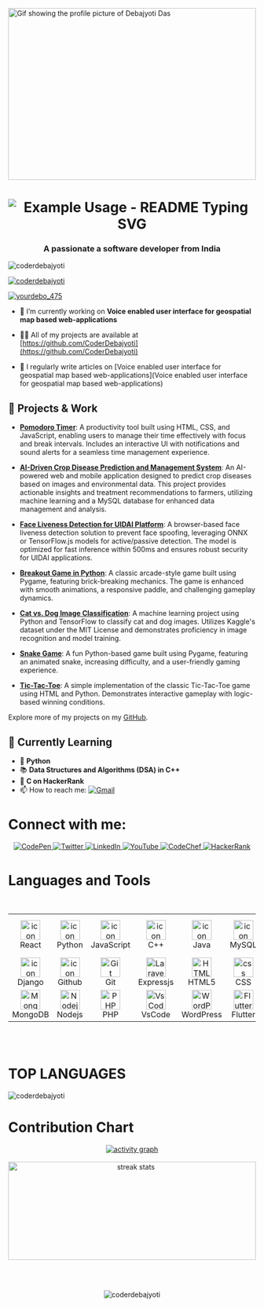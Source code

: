 <img src="https://user-images.githubusercontent.com/74038190/212750155-3ceddfbd-19d3-40a3-87af-8d329c8323c4.gif" width="100%" height="350hv" alt="Gif showing the profile picture of Debajyoti Das">

<p align="center">
  <h1 align="center">
    <img src="https://readme-typing-svg.herokuapp.com/?font=Roboto+Slab&weight=500&center=true&size=31&pause=60&duration=3000&color=36C2CE&random=false&width=600&height=58&lines=Hello+pals!;I'm+Debajyoti+Das;I'm+a+Computer+Science+Engineer;I'm+learning+DSA+in+C++!;Aspiring+AI+and+Robotics+Enthusiast;Let's+get+started..." alt="Example Usage - README Typing SVG">
  </h1>
</p>
<h3 align="center">A passionate a software developer from India</h3>

<p align="left"> <img src="https://komarev.com/ghpvc/?username=CoderDebajyoti&abbreviated=true&color=BlueViolet" alt="coderdebajyoti"> </p>

<p align="left"> <a href="https://github.com/CoderDebajyoti"><img src="https://github-profile-trophy.vercel.app/?username=coderdebajyoti" alt="coderdebajyoti" /></a> </p>


<p align="left"> <a href="https://twitter.com/yourdebo_475" target="blank"><img src="https://img.shields.io/twitter/follow/yourdebo_475?logo=twitter&style=for-the-badge" alt="yourdebo_475" /></a> </p>

- 🔭 I’m currently working on **Voice enabled user interface for geospatial map based web-applications**

- 👨‍💻 All of my projects are available at [https://github.com/CoderDebajyoti](https://github.com/CoderDebajyoti)

- 📝 I regularly write articles on [Voice enabled user interface for geospatial map based web-applications](Voice enabled user interface for geospatial map based web-applications)

## 🔭 Projects & Work

- **[Pomodoro Timer](https://github.com/CoderDebajyoti/Pomodoro-Timer)**: A productivity tool built using HTML, CSS, and JavaScript, enabling users to manage their time effectively with focus and break intervals. Includes an interactive UI with notifications and sound alerts for a seamless time management experience.

- **[AI-Driven Crop Disease Prediction and Management System](https://github.com/CoderDebajyoti/AI-Crop-Disease-Management)**: An AI-powered web and mobile application designed to predict crop diseases based on images and environmental data. This project provides actionable insights and treatment recommendations to farmers, utilizing machine learning and a MySQL database for enhanced data management and analysis.

- **[Face Liveness Detection for UIDAI Platform](https://github.com/CoderDebajyoti/Face-Liveness-Detection)**: A browser-based face liveness detection solution to prevent face spoofing, leveraging ONNX or TensorFlow.js models for active/passive detection. The model is optimized for fast inference within 500ms and ensures robust security for UIDAI applications.

- **[Breakout Game in Python](https://github.com/CoderDebajyoti/Breakout-Game)**: A classic arcade-style game built using Pygame, featuring brick-breaking mechanics. The game is enhanced with smooth animations, a responsive paddle, and challenging gameplay dynamics.

- **[Cat vs. Dog Image Classification](https://github.com/CoderDebajyoti/Cat_vs_Dog_Classification)**: A machine learning project using Python and TensorFlow to classify cat and dog images. Utilizes Kaggle's dataset under the MIT License and demonstrates proficiency in image recognition and model training.

- **[Snake Game](https://github.com/CoderDebajyoti/Snake-Game-using-pygame)**: A fun Python-based game built using Pygame, featuring an animated snake, increasing difficulty, and a user-friendly gaming experience. 

- **[Tic-Tac-Toe](https://github.com/CoderDebajyoti/Tic-Tac-Toe/tree/main)**: A simple implementation of the classic Tic-Tac-Toe game using HTML and Python. Demonstrates interactive gameplay with logic-based winning conditions.

Explore more of my projects on my [GitHub](https://github.com/CoderDebajyoti).

## 🌱 Currently Learning

- 🐍 **Python**  
- 📚 **Data Structures and Algorithms (DSA) in C++**  
- 🎯 **C on HackerRank**  
- 📫 How to reach me: <a href="mailto:debajyoti.475@gmail.com"><img src="https://img.shields.io/badge/Gmail-D14836?style=flat&logo=gmail&logoColor=white" alt="Gmail" /></a>


# Connect with me:

<div align="center">
  <a href="https://codepen.io/coderdebajyoti" target="_blank">
    <img src="https://img.shields.io/badge/codepen-%23131417.svg?&style=for-the-badge&logo=codepen&logoColor=white" alt="CodePen" style="margin-bottom: 5px;" />
  </a>
  <a href="https://twitter.com/yourdebo_475" target="_blank">
    <img src="https://img.shields.io/badge/twitter-%2300acee.svg?&style=for-the-badge&logo=twitter&logoColor=white" alt="Twitter" style="margin-bottom: 5px;" />
  </a>
  <a href="https://www.linkedin.com/in/debajyoti-das-76a9aa284/" target="_blank">
    <img src="https://img.shields.io/badge/linkedin-%231E77B5.svg?&style=for-the-badge&logo=linkedin&logoColor=white" alt="LinkedIn" style="margin-bottom: 5px;" />
  </a>
  <a href="https://www.youtube.com/@debsinnovationhub" target="_blank">
    <img src="https://img.shields.io/badge/youtube-%23FF0000.svg?&style=for-the-badge&logo=youtube&logoColor=white" alt="YouTube" style="margin-bottom: 5px;" />
  </a>
  <a href="https://www.codechef.com/users/debajyoti475?fbclid=iwzxh0bgnhzw0cmtaaar0kik6ii5amchxzz73e3-eyp_m3qym_1uit7wnojffcfjq0glbg7v_vefa_aem_kfibsvf7__sh_vjbne4h1g" target="_blank">
    <img src="https://img.shields.io/badge/codechef-%23BB5A2B.svg?&style=for-the-badge&logo=codechef&logoColor=white" alt="CodeChef" style="margin-bottom: 5px;" />
  </a>
  <a href="https://www.hackerrank.com/profile/debajyoti_475" target="_blank">
    <img src="https://img.shields.io/badge/hackerrank-%232EC866.svg?&style=for-the-badge&logo=hackerrank&logoColor=white" alt="HackerRank" style="margin-bottom: 5px;" />
  </a>
</div>

# Languages and Tools
<table>
<div style="display: flex; align-items: flex-start; align: center">
<table align="center">
  <tr>
    <td align="center" width="96">
        <img src="https://techstack-generator.vercel.app/react-icon.svg" alt="icon" width="40" height="40" />
      <br>React
    </td>
    <td align="center" width="96">
      <a href="https://www.python.org/">
        <img src="https://techstack-generator.vercel.app/python-icon.svg" alt="icon" width="40" height="40" />
      </a>
      <br>Python
    </td>
    <td align="center" width="96">
        <img src="https://techstack-generator.vercel.app/js-icon.svg" alt="icon" width="40" height="40" />
      <br>JavaScript
    </td>
    <td align="center" width="96">
        <img src="https://techstack-generator.vercel.app/cpp-icon.svg" alt="icon" width="40" height="40" />
      <br>C++
    </td>
    <td align="center" width="96">
        <img src="https://techstack-generator.vercel.app/java-icon.svg" alt="icon" width="40" height="40" />
      <br>Java
    </td>
    <td align="center" width="96">
        <img src="https://techstack-generator.vercel.app/mysql-icon.svg" alt="icon" width="40" height="40" />
      <br>MySQL
    </td>
    <td align="center" width="96">
         <img src="https://skillicons.dev/icons?i=gcp" width="40" height="40" alt="gcp" />
      <br>Google Cloud
    </td>
    <td align="center" width="96">
        <img src="https://techstack-generator.vercel.app/aws-icon.svg" alt="icon" width="40" height="40" />
      <br>AWS
    </td>
    <td align="center" width="96">
         <img src="https://skillicons.dev/icons?i=c" width="40" height="40" alt="c" />
      <br>C
    </td>
  </tr>
  <tr>
  <td align="center" width="96">
        <img src="https://techstack-generator.vercel.app/django-icon.svg" alt="icon" width="40" height="40" />
      <br>Django
    <td align="center" width="96">
        <img src="https://techstack-generator.vercel.app/github-icon.svg" alt="icon" width="40" height="40" />
      <br>Github
    </td>
    <td align="center" width="96"> 
        <img src="https://user-images.githubusercontent.com/25181517/192108372-f71d70ac-7ae6-4c0d-8395-51d8870c2ef0.png" width="40" height="40" alt="Git" />
      <br>Git
    </td>
    <td align="center"  width="96">
        <img src="https://skillicons.dev/icons?i=expressjs" width="40" height="40" alt="Laravel" />
      <br>Expressjs
    </td>
    <td align="center"  width="96">
        <img src="https://skillicons.dev/icons?i=html" width="40" height="40" alt="HTML5" />
      <br>HTML5
    </td>
    <td align="center" width="96">
        <img src="https://skillicons.dev/icons?i=css" width="40" height="40" alt="css" />
      <br>CSS
    </td>
    <td align="center"  width="96">
        <img src="https://skillicons.dev/icons?i=bootstrap" width="40" height="40" alt="bootstrap" />
      <br>Bootstrap
    </td>
    <td align="center" width="96">
       <img src="https://skillicons.dev/icons?i=tensorflow" width="40" height="40" alt="tensorflow" />      
      <br>Tensorflow
    </td>
    <td align="center" width="96">
        <img src="https://skillicons.dev/icons?i=unity"width="40" height="40" alt="unity" />
      <br>unity
    </td>
  </tr>
 <tr>
      <td align="center" width="96">
        <img src="https://skillicons.dev/icons?i=mongodb" width="40" height="40" alt="MongoDB" />
      <br>MongoDB
    </td>
        <td align="center" width="96">
        <img src="https://skillicons.dev/icons?i=nodejs" width="40" height="40" alt="Nodejs" />
      <br>Nodejs
      </td>
      </td>
    <td align="center" width="96">
        <img src="https://skillicons.dev/icons?i=php" width="40" height="40" alt="PHP" />
      <br>PHP
    </td>
            <td align="center" width="96">
        <img src="https://skillicons.dev/icons?i=vscode" width="40" height="40" alt="VsCode" />
      <br>VsCode
    </td>
              <td align="center" width="96">
        <img src="https://skillicons.dev/icons?i=wordpress" width="40" height="40" alt="WordPress" />
      <br>WordPress
    </td>
              <td align="center" width="96">
        <img src="https://skillicons.dev/icons?i=flutter" width="40" height="40" alt="Flutter" />
      <br>Flutter
  <td align="center" width="96">
         <img src="https://skillicons.dev/icons?i=arduino" width="40" height="40" alt="arduino" />
      <br>Arduino
    </td>
              <td align="center" width="96">
         <img src="https://skillicons.dev/icons?i=postman" width="40" height="40" alt="Postman" />
      <br>Postman
    </td>
    <td align="center" width="96">
        <img src="https://skillicons.dev/icons?i=postgres" width="40" height="40" alt="PostgreSQL" />
      <br>PostgreSQL
    </td>
 </tr>
</table>
<br><br>
</table>

# TOP LANGUAGES

<p><img align="Center" src="https://github-profile-summary-cards.vercel.app/api/cards/repos-per-language?username=CoderDebajyoti&theme=aura" alt="coderdebajyoti" /></p>


# Contribution Chart
<div align= center>
<a href="https://github.com/CoderDebajyoti"><img src="https://github-readme-activity-graph.vercel.app/graph?username=CoderDebajyoti&bg_color=000000&color=ffffff&line=f500e4&point=e1ff00&area=true&hide_border=true"  alt ="activity graph" /></a>
<br><br>
  <div align=center>
  <a href="https://github.com/CoderDebajyoti"><img src="https://github-readme-streak-stats-salesp07.vercel.app/?user=CoderDebajyoti&count_private=true&theme=react&border_color=7F3FBF&bg_color=0D1117" height="200px" width="100%" alt="streak stats"/> 
  </a>
</div></p>
<br><br>
<p><img align="Center" src="https://github-profile-summary-cards.vercel.app/api/cards/profile-details?username=CoderDebajyoti&theme=transparent" alt="coderdebajyoti" /></p>
<br>